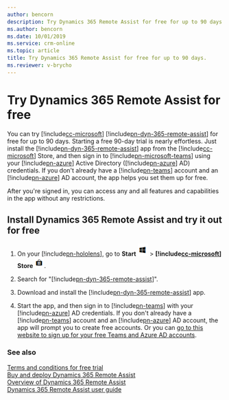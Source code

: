 ```yaml
---
author: bencorn
description: Try Dynamics 365 Remote Assist for free for up to 90 days.
ms.author: bencorn
ms.date: 10/01/2019
ms.service: crm-online
ms.topic: article
title: Try Dynamics 365 Remote Assist for free for up to 90 days.
ms.reviewer: v-brycho
---
```


# Try Dynamics 365 Remote Assist for free

You can try [!include[cc-microsoft](../includes/cc-microsoft.md)] [!include[pn-dyn-365-remote-assist](../includes/pn-dyn-365-remote-assist.md)] for free for up to 90 days. Starting a free 90-day trial is nearly effortless. Just install the [!include[pn-dyn-365-remote-assist](../includes/pn-dyn-365-remote-assist.md)] app from the [!include[cc-microsoft](../includes/cc-microsoft.md)] Store, and then sign in to [!include[pn-microsoft-teams](../includes/pn-microsoft-teams.md)] using your [!include[pn-azure](../includes/pn-azure.md)] Active Directory ([!include[pn-azure](../includes/pn-azure.md)] AD) credentials. If you don't already have a [!include[pn-teams](../includes/pn-teams.md)] account and an [!include[pn-azure](../includes/pn-azure.md)] AD account, the app helps you set them up for free.

After you're signed in, you can access any and all features and capabilities in the app without any restrictions. 

## Install Dynamics 365 Remote Assist and try it out for free

1. On your [!include[pn-hololens](../includes/pn-hololens.md)], go to **Start** ![Start](media/d2a2ae5e90bdd0e0642abb5458af1016.png "Start") \> **[!include[cc-microsoft](../includes/cc-microsoft.md)] Store** ![Microsoft Store](media/2ac602b5a7855d312f3e7d924732acca.png "Microsoft Store").

2. Search for "[!include[pn-dyn-365-remote-assist](../includes/pn-dyn-365-remote-assist.md)]".

3. Download and install the [!include[pn-dyn-365-remote-assist](../includes/pn-dyn-365-remote-assist.md)] app.

4. Start the app, and then sign in to [!include[pn-teams](../includes/pn-teams.md)] with your [!include[pn-azure](../includes/pn-azure.md)] AD credentials. If you don't already have a [!include[pn-teams](../includes/pn-teams.md)] account and an [!include[pn-azure](../includes/pn-azure.md)] AD account, the app will prompt you to create free accounts. Or you can [go to this website to sign up for your free Teams and Azure AD accounts](https://businessstore.microsoft.com/create-account/signup?products=CFQ7TTC0K8P5:0001&lm=deeplink&lmsrc=freePageWeb&cmpid=FreemiumSignUpHeader). 

### See also

[Terms and conditions for free trial](../legal/remote-assist-license-terms-free-trial.md)<br>
[Buy and deploy Dynamics 365 Remote Assist](buy-and-deploy-remote-assist.md)<br>
[Overview of Dynamics 365 Remote Assist](index.md)<br>
[Dynamics 365 Remote Assist user guide](user-guide.md)
